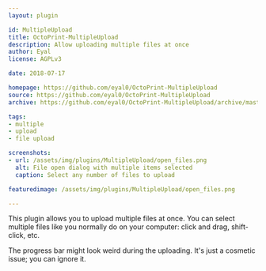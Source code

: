 ```yaml
---
layout: plugin

id: MultipleUpload
title: OctoPrint-MultipleUpload
description: Allow uploading multiple files at once
author: Eyal
license: AGPLv3

date: 2018-07-17

homepage: https://github.com/eyal0/OctoPrint-MultipleUpload
source: https://github.com/eyal0/OctoPrint-MultipleUpload
archive: https://github.com/eyal0/OctoPrint-MultipleUpload/archive/master.zip

tags:
- multiple
- upload
- file upload

screenshots:
- url: /assets/img/plugins/MultipleUpload/open_files.png
  alt: File open dialog with multiple items selected
  caption: Select any number of files to upload

featuredimage: /assets/img/plugins/MultipleUpload/open_files.png

---
```


This plugin allows you to upload multiple files at once.  You can select multiple files like you normally do on your computer: click and drag, shift-click, etc.

The progress bar might look weird during the uploading.  It's just a cosmetic issue; you can ignore it.
